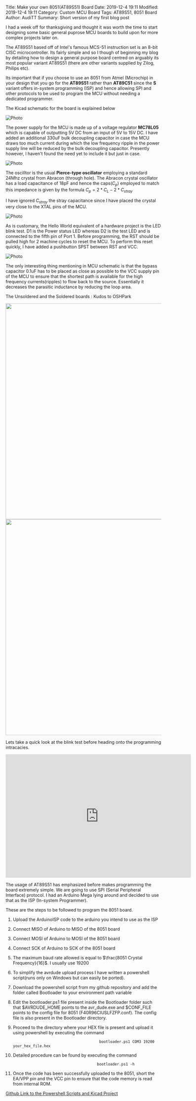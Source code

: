 Title: Make your own 8051(AT89S51) Board
Date: 2019-12-4 19:11
Modified: 2019-12-4 19:11
Category: Custom MCU Board
Tags: AT89S51, 8051 Board
Author: AudiTT
Summary: Short version of my first blog post

I had a week off for thanksgiving and thought it was worth the time to start designing some basic general puprose MCU boards
to build upon for more complex projects later on.

The AT89S51 based off of Intel's famous MCS-51 instruction set is an 8-bit CISC microcontroller. Its fairly simple and so I
though of beginning my blog by detailing how to design a general purpose board centred on arguably its most popular variant 
AT89S51 (there are other variants supplied by Zilog, Philips etc).

Its important that if you choose to use an 8051 from Atmel (Microchip) in your design that you go for the **AT89S51** rather
than **AT89C51** since the **S** variant offers in-system programming (ISP) and hence allowing SPI and other protocols to be used 
to program the MCU without needing a dedicated programmer. 

The Kicad schematic for the board is explained below

![Photo]({attach}PowerSupply.PNG)

The power supply for the MCU is made up of a voltage regulator **MC78L05** which is capable of outputting 5V DC from an input
of 5V to 15V DC. I have added an additional 330uF bulk decoupling capacitor in case the MCU draws too much current during which
the low frequency ripple in the power supply line will be reduced by the bulk decoupling capacitor. Presently however, I haven't
found the need yet to include it but just in case.



![Photo]({attach}Crystal.PNG)

The oscilltor is the usual **Pierce-type oscillator** employing a standard 24Mhz crystal from Abracon (through hole). The Abracon crystal
oscillator has a load capacitance of 18pF and hence the caps($C_p$) employed to match this impedance is given by the formula
$C_p = 2 * C_L - 2 * C_{stray}$

I have ignored $C_{stray}$ the stray capacitance since I have placed the crystal very close to the XTAL pins of the MCU.


![Photo]({attach}TestLED.PNG)

As is customary, the Hello World equivalent of a hardware project is the LED blink test. D1 is the Power status LED whereas D2 is the test LED
and is connected to the fifth pin of Port 1. Before programming, the RST should be pulled high for 2 machine cycles to reset the MCU. To perform
this reset quickly, I have added a pushbutton SPST between RST and VCC.


![Photo]({attach}MCU.PNG)

The only interesting thing mentioning in MCU schematic is that the bypass capacitor 0.1uF has to be placed as close as possible to the VCC supply
pin of the MCU to ensure that the shortest path is available for the high frequency currents(ripples) to flow back to the source.
Essentially it decreases the parasitic inductance by reducing the loop area.


The Unsoldered and the Soldered boards : Kudos to OSHPark 


<img src="/images/UnSoldered.jpg" width="700" height="700" />    <img src="/images/Soldered.jpg" width="700" height="700" />


Lets take a quick look at the blink test before heading onto the programming intracacies.

<iframe src="http://www.youtube.com/embed/fNMvQsAE2kg"
   width="600" height="400" frameborder="0" allowfullscreen>
</iframe>


The usage of AT89S51 has emphasized before makes programming the board extremely simple. We are going to use SPI (Serial Peripheral Interface)
protocol. I had an Arduino Mega lying around and decided to use that as the ISP (In-system Programmer).

These are the steps to be followed to program the 8051 board.

1. Upload the ArduinoISP code to the arduino you intend to use as the ISP

2. Connect MISO of Arduino to MISO of the 8051 board

3. Connect MOSI of Arduino to MOSI of the 8051 board

4. Connect SCK of Arduino to SCK of the 8051 board

5. The maximum baud rate allowed is equal to $\frac{8051 Crystal Frequency}{16}$. I usually use 19200

6. To simplify the avrdude upload process I have written a powershell script(runs only on Windows but can easily be ported).

7. Download the powershell script from my github repository and add the folder called Bootloader to your environment path variable

8. Edit the bootloader.ps1 file present inside the Bootloader folder such that $AVRDUDE_HOME points to the avr_dude.exe and $CONF_FILE points to 
   the config file for 8051 (F40R96CIUSLFZFP.conf). The config file is also present in the Bootloader directory.

9. Proceed to the directory where your HEX file is present and upload it using powershell by executing the command 

                                              bootloader.ps1 COM3 19200 your_hex_file.hex

10. Detailed procedure can be found by executing the command

                                              bootloader.ps1 -h

11. Once the code has been successfully uploaded to the 8051, short the EA/VPP pin and the VCC pin to ensure that the code memory is read from internal
    ROM.



<a href="https://github.com/1sand0s/AT89S51-8051-General-Purpose-Board">Github Link to the Powershell Scripts and Kicad Project</a>




